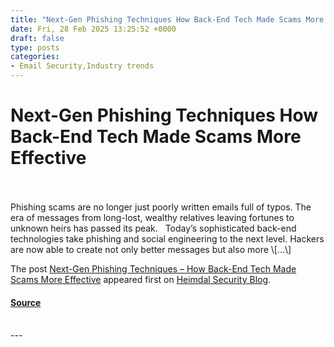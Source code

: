 ```yaml
---
title: "Next-Gen Phishing Techniques How Back-End Tech Made Scams More Effective"
date: Fri, 28 Feb 2025 13:25:52 +0000
draft: false
type: posts
categories: 
- Email Security,Industry trends
---
```

# Next-Gen Phishing Techniques How Back-End Tech Made Scams More Effective

<br/>

<br/>
Phishing scams are no longer just poorly written emails full of typos. The era of messages from long-lost, wealthy relatives leaving fortunes to unknown heirs has passed its peak.   Today’s sophisticated back-end technologies take phishing and social engineering to the next level. Hackers are now able to create not only better messages but also more \[…\]

The post [Next-Gen Phishing Techniques – How Back-End Tech Made Scams More Effective](https://heimdalsecurity.com/blog/next-gen-phishing-techniques/) appeared first on [Heimdal Security Blog](https://heimdalsecurity.com/blog).

#### [Source](https://heimdalsecurity.com/blog/next-gen-phishing-techniques/)

<br/>
---
